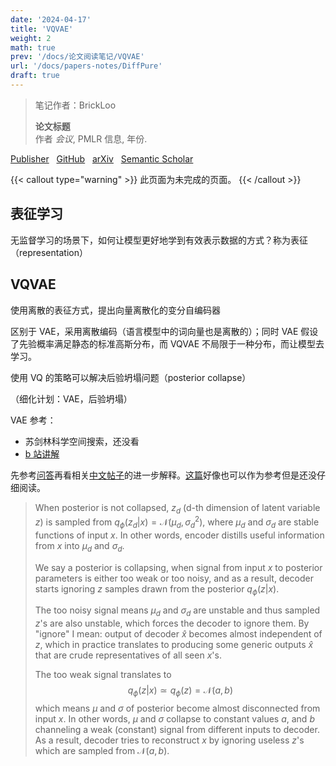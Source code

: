 ```yaml
---
date: '2024-04-17'
title: 'VQVAE'
weight: 2
math: true
prev: '/docs/论文阅读笔记/VQVAE'
url: '/docs/papers-notes/DiffPure'
draft: true
---
```


> 笔记作者：BrickLoo
>   
> **论文标题**  
> 作者
> *会议*, PMLR 信息, 年份.  

[Publisher]() &nbsp; [GitHub]() &nbsp; [arXiv]() &nbsp; [Semantic Scholar]()

{{< callout type="warning" >}}
此页面为未完成的页面。
{{< /callout >}}

## 表征学习
无监督学习的场景下，如何让模型更好地学到有效表示数据的方式？称为表征（representation）

## VQVAE

使用离散的表征方式，提出向量离散化的变分自编码器

区别于 VAE，采用离散编码（语言模型中的词向量也是离散的）；同时 VAE 假设了先验概率满足静态的标准高斯分布，而 VQVAE 不局限于一种分布，而让模型去学习。

使用 VQ 的策略可以解决后验坍塌问题（posterior collapse）

（细化计划：VAE，后验坍塌）

VAE 参考：
- 苏剑林科学空间搜索，还没看
- [b 站讲解](https://www.bilibili.com/video/BV1Ns4y1J7tK/?spm_id_from=333.337.search-card.all.click&vd_source=55a96244deebfec823c98e520b55f7a4)

先参考[问答](https://datascience.stackexchange.com/questions/48962/what-is-posterior-collapse-phenomenon)再看相关[中文帖子](https://blog.csdn.net/wr1997/article/details/115255712)的进一步解释。[这篇](https://zhuanlan.zhihu.com/p/389295612)好像也可以作为参考但是还没仔细阅读。
> When posterior is not collapsed, $z_d$ (d-th dimension of latent variable $z$) is sampled from $q_{\phi}(z_d|x)=\mathcal{N}(\mu_d, \sigma^2_d)$, where $\mu_d$ and $\sigma_d$ are stable functions of input $x$. In other words, encoder distills useful information from $x$ into $\mu_d$ and $\sigma_d$.
>
> We say a posterior is collapsing, when signal from input $x$ to posterior parameters is either too weak or too noisy, and as a result, decoder starts ignoring $z$ samples drawn from the posterior $q_{\phi}(z|x)$.
> 
> The too noisy signal means $\mu_d$ and $\sigma_d$ are unstable and thus sampled $z$'s are also unstable, which forces the decoder to ignore them. By "ignore" I mean: output of decoder $\hat{x}$ becomes almost independent of $z$, which in practice translates to producing some generic outputs $\hat{x}$ that are crude representatives of all seen $x$'s.
> 
> The too weak signal translates to 
> $$q_{\phi}(z|x)\simeq q_{\phi}(z)=\mathcal{N}(a,b)$$
> which means $\mu$ and $\sigma$ of posterior become almost disconnected from input $x$. In other words, $\mu$ and $\sigma$ collapse to constant values $a$, and $b$ channeling a weak (constant) signal from different inputs to decoder. As a result, decoder tries to reconstruct $x$ by ignoring useless $z$'s which are sampled from $\mathcal{N}(a,b)$.